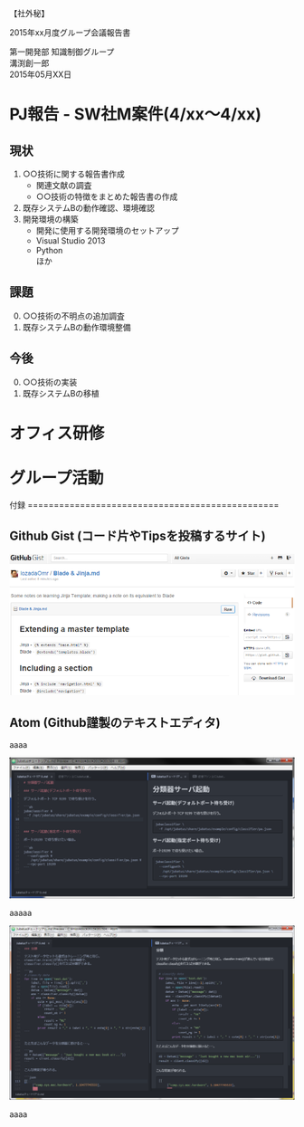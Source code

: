 <meta charset="UTF-8">

<p class=secret-stamp>【社外秘】</p>

<p class=title>2015年xx月度グループ会議報告書</p>

<div class="parameter">
第一開発部 知識制御グループ</br>
溝渕創一郎</br>
2015年05月XX日</br>
</div>


PJ報告 - SW社M案件(4/xx～4/xx)
===============================================

## 現状
<ol>
	<li>○○技術に関する報告書作成
	<ul>
		<li>関連文献の調査
		<li>○○技術の特徴をまとめた報告書の作成
	</ul>
	<li>既存システムBの動作確認、環境確認
	<li>開発環境の構築
	<ul>
		<li>開発に使用する開発環境のセットアップ
		<li>Visual Studio 2013
		<li>Python
		</li>ほか
	</ul>
</ol>


## 課題  

0. ○○技術の不明点の追加調査
0. 既存システムBの動作環境整備


## 今後

0. ○○技術の実装
0. 既存システムBの移植

# オフィス研修

# グループ活動


<p class="pagebreak"></p>  
付録
================================================

## Github Gist (コード片やTipsを投稿するサイト)  

![Github Gist](Markdown_Github_preview.png)

## Atom (Github謹製のテキストエディタ)

aaaa  

![Atom Markdown](ATOM_Markdown.png)  

aaaaa

![Atom Markdown2](ATOM_Markdown_2.png)  

aaaa
